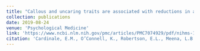 ```yaml
---
title: "Callous and uncaring traits are associated with reductions in amygdala volume among youths with varying levels of conduct problems"
collection: publications
date: 2019-08-24
venue: 'Psychological Medicine'
link: 'https://www.ncbi.nlm.nih.gov/pmc/articles/PMC7074929/pdf/nihms-1559341.pdf'
citation: 'Cardinale, E.M., O’Connell, K., Robertson, E.L., Meena, L.B., Breeden, A.L., Lozier, L.M., VanMeter, J.W. & Marsh, A.A. (2019). Callous and uncaring traits are associated with reductions in amygdala volume among youths with varying levels of conduct problems. <i>Psychological Medicine.</i> 49(9), 1449-1458.'
---
```

